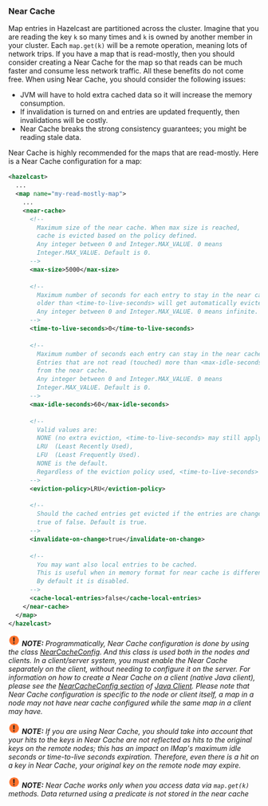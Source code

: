 

### Near Cache

Map entries in Hazelcast are partitioned across the cluster. Imagine that you are reading the key `k` so many times and `k` is owned by another member in your cluster. Each `map.get(k)` will be a remote operation, meaning lots of network trips. If you have a map that is read-mostly, then you should consider creating a Near Cache for the map so that reads can be much faster and consume less network traffic. All these benefits do not come free. When using Near Cache, you should consider the following issues:

- JVM will have to hold extra cached data so it will increase the memory consumption.
- If invalidation is turned on and entries are updated frequently, then invalidations will be costly.
- Near Cache breaks the strong consistency guarantees; you might be reading stale data.

Near Cache is highly recommended for the maps that are read-mostly. Here is a Near Cache configuration for a map:

```xml
<hazelcast>
  ...
  <map name="my-read-mostly-map">
    ...
    <near-cache>
      <!--
        Maximum size of the near cache. When max size is reached,
        cache is evicted based on the policy defined.
        Any integer between 0 and Integer.MAX_VALUE. 0 means
        Integer.MAX_VALUE. Default is 0.
      -->
      <max-size>5000</max-size>
      
      <!--
        Maximum number of seconds for each entry to stay in the near cache. Entries that are
        older than <time-to-live-seconds> will get automatically evicted from the near cache.
        Any integer between 0 and Integer.MAX_VALUE. 0 means infinite. Default is 0.
      -->
      <time-to-live-seconds>0</time-to-live-seconds>

      <!--
        Maximum number of seconds each entry can stay in the near cache as untouched (not-read).
        Entries that are not read (touched) more than <max-idle-seconds> value will get removed
        from the near cache.
        Any integer between 0 and Integer.MAX_VALUE. 0 means
        Integer.MAX_VALUE. Default is 0.
      -->
      <max-idle-seconds>60</max-idle-seconds>

      <!--
        Valid values are:
        NONE (no extra eviction, <time-to-live-seconds> may still apply),
        LRU  (Least Recently Used),
        LFU  (Least Frequently Used).
        NONE is the default.
        Regardless of the eviction policy used, <time-to-live-seconds> will still apply.
      -->
      <eviction-policy>LRU</eviction-policy>

      <!--
        Should the cached entries get evicted if the entries are changed (updated or removed).
        true of false. Default is true.
      -->
      <invalidate-on-change>true</invalidate-on-change>

      <!--
        You may want also local entries to be cached.
        This is useful when in memory format for near cache is different than the map's one.
        By default it is disabled.
      -->
      <cache-local-entries>false</cache-local-entries>
    </near-cache>
  </map>
</hazelcast>
```

![image](images/NoteSmall.jpg) ***NOTE:*** *Programmatically, Near Cache configuration is done by using the class [NearCacheConfig](https://github.com/hazelcast/hazelcast/blob/607aa5484958af706ee18a1eb15d89afd12ee7af/hazelcast/src/main/java/com/hazelcast/config/NearCacheConfig.java). And this class is used both in the nodes and clients. In a client/server system, you must enable the Near Cache separately on the client, without needing to configure it on the server. For information on how to create a Near Cache on a client (native Java client), please see the [NearCacheConfig section](#nearcacheconfig) of [Java Client](#java-client). Please note that Near Cache configuration is specific to the node or client itself, a map in a node may not have near cache configured while the same map in a client may have.*

![image](images/NoteSmall.jpg) ***NOTE:*** *If you are using Near Cache, you should take into account that your hits to the keys in Near Cache are not reflected as hits to the original keys on the remote nodes; this has an impact on IMap's maximum idle seconds or time-to-live seconds expiration. Therefore, even there is a hit on a key in Near Cache, your original key on the remote node may expire.*

![image](images/NoteSmall.jpg) ***NOTE:*** *Near Cache works only when you access data via `map.get(k)` methods.  Data returned using a predicate is not stored in the near cache*
